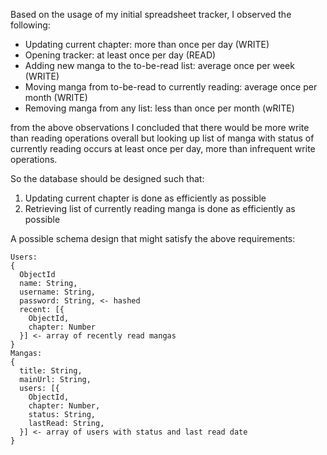 Based on the usage of my initial spreadsheet tracker, I observed the following:
* Updating current chapter: more than once per day (WRITE)
* Opening tracker: at least once per day (READ)
* Adding new manga to the to-be-read list: average once per week (WRITE)
* Moving manga from to-be-read to currently reading: average once per month (WRITE)
* Removing manga from any list: less than once per month (wRITE)

from the above observations I concluded that there would be more write than reading operations overall but looking up list of manga with status of currently reading occurs at least once per day, more than infrequent write operations. 

So the database should be designed such that:
1. Updating current chapter is done as efficiently as possible
2. Retrieving list of currently reading manga is done as efficiently as possible

A possible schema design that might satisfy the above requirements:

```
Users: 
{
  ObjectId
  name: String,
  username: String,
  password: String, <- hashed
  recent: [{
    ObjectId,
    chapter: Number
  }] <- array of recently read mangas 
}
Mangas:
{
  title: String,
  mainUrl: String,
  users: [{
    ObjectId,
    chapter: Number,
    status: String, 
    lastRead: String,
  }] <- array of users with status and last read date
} 
```
